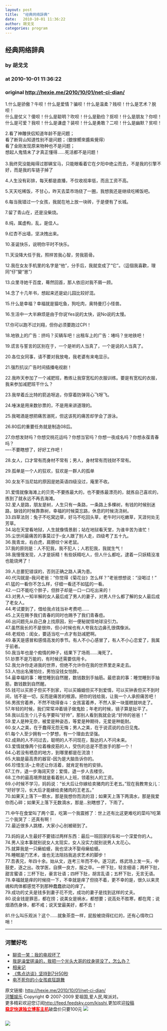 ```yaml
---
layout: post
title:  "经典网络辞典"
date:   2010-10-01 11:36:22
author: 胡戈戈
categories: program
---
```


## 经典网络辞典
### by 胡戈戈
### at 2010-10-01 11:36:22
### original <http://hexie.me/2010/10/01/net-ci-dian/>

<p>1.什么是骄傲？牛呗！什么是爱情？骗呗！什么是温柔？贱呗！什么是艺术？脱呗！<br> 什么是仗义？傻呗！什么是聪明？吹呗！什么是勤俭？抠呗！什么是朋友？你呗！<br> 什么是可爱？我呗！什么是谦虚？装呗！什么是勇敢？二呗！什么是幽默？贫呗！</p><p>2.看了神雕侠侣知道年龄不是问题；<br> 看了断背山知道性别不是问题；（銀傢嚮來醬紫覺得）<br> 看了金刚发现原来物种也不是问题；<br> 想起人鬼情未了才真正懂得……死活都不是问题！<br> <span></span><br> 3.我终究没能飚得过那辆宝马，只能眼看着它在夕阳中绝尘而去，不是我的引擎不好，而是我的车链子掉了</p><p>4.人生没有彩排，每天都是直播，不仅收视率低，而且工资不高。</p><p>5.天天吃稀饭，不甘心，昨天去菜市场绕了一圈，我想我还是继续吃稀饭吧。</p><p>6.每当我错过一个女孩，我就在地上放一块砖，于是便有了长城。</p><p>7.留了青山在，还是没柴烧。</p><p>8.纯，属虚构，乱，是佳人。</p><p>9.红杏不出墙，坚决拽出来。</p><p>10.圣诞快乐，说明你平时不快乐。</p><p>11.天没降大任于我，照样苦我心智，劳我筋骨。</p><p>12.我在女友手机里的名字是“他”，分手后，我就变成了“它”。（這個我喜歡，理同“仔”變“崽”）</p><p>13.众里寻她千百度，蓦然回首，那人依旧对我不屑一顾。</p><p>14.念了十几年书，想起来还是幼儿园比较好混。</p><p>15.什么是幸福？幸福就是猫吃鱼，狗吃肉，奥特曼打小怪兽。</p><p>16.生活中一大半麻烦是由于你说Yes说的太快，说No说的太慢。</p><p>17.你可以跑不过刘翔，但你必须要跑过CPI！</p><p>18.地铁上的广告：挤吗？买辆车吧！出租车上的广告：堵吗？坐地铁吧！</p><p>19.谎言与誓言的区别在于，一个是听的人当真了，一个是说的人当真了。</p><p>20.各位女同事，请不要对我放电，我老婆有来电显示。</p><p>21.强烈抗议广告时间插播电视剧！</p><p>22.我昨天参加了一个减肥班，教练让我穿宽松的衣服训练。要是有宽松的衣服，我来参加减肥班干什么？</p><p>23.我举着丘比特的箭追呀追，你穿着防弹背心飞呀飞。</p><p>24.唾沫是用来数钞票的，不是用来讲道理的。</p><p>25.我喝酒是想把痛苦溺死，但这该死的痛苦却学会了游泳。</p><p>26.80后的重要任务就是制造08后。</p><p>27.你想发财吗？你想交桃花运吗？你想当官吗？你想一夜成名吗？你想永葆青春吗？<br> —-不要瞎想了，好好工作吧！</p><p>28.女人，口才常有而身材不常有；男人，身材常有而钱财不常有。</p><p>29.孤单是一个人的狂欢，狂欢是一群人的孤单</p><p>30.女友不当尼姑的原因是她英语四级没过，庵里不收。</p><p>31.爱情就像海滩上的贝壳–不要拣最大的，也不要拣最漂亮的，就拣自己喜欢的，拣到了就永远不再去海滩。<br> 32.爱人是路，朋友是树，人生只有一条路，一条路上多棵树，有钱的时候别迷路，缺钱的时候靠靠树，幸福的时候莫忘路，休息的时候浇浇树。<br> 33.四草法则：兔子不吃窝边草，好马不吃回头草，老牛时兴吃嫩草，天涯何处无芳草。<br> 34.站在天堂看地狱，人生就像情景剧；站在地狱看天堂，为谁辛苦为谁忙！<br> 35.尘世间最痛苦的事莫过于–女人跟了别人走，四级考了五十九。<br> 36.我青龙，右白虎，肩膀纹个米老鼠。<br> 37.我的原则是：人不犯我，我不犯人；人若犯我，我就生气！<br> 38.我慢慢发现，人才是妖精！有些妖精吃人，但人什么都吃，逮着一只妖精没准也能烧烤了！</p><p>39.人总要犯错误的，否则正确之路人满为患。<br> 40.代沟就是–我问老爸：“你觉得《菊花台》怎么样？”老爸想想说：“没喝过！”<br> 41.猛的一看你不怎么样，仔细一看还不如猛的一看。<br> 42.一口不能吃个胖子，但胖子却是一口一口吃出来的！<br> 43.对男人一知半解的女人最后成了男人的妻子，对男人什么都了解的女人最后成了老女人。<br> 44.考试要到了，借给我点钱当补考费吧……<br> 45.上天在赐予我们青春的同时也赐予了我们青春痘。<br> 46.出问题先从自己身上找原因，别一便秘就怪地球没引力。<br> 47.虽然我长的不是很帅，但小时候也有人夸我左边鼻孔很偶像派。<br> 48.老规劝：闺女，要适当吃一点才有劲减肥啊。<br> 49.春天是感冒和感情高发的季节。有人不小心感冒了，有人不小心恋爱了，我属于前者。<br> 50.我当年也是个痴情的种子，结果下了场雨……淹死了。<br> 51.钞票不是万能的，有时候还需要信用卡。<br> 52.我允许你走进我的世界，但绝不允许你在我的世界里走来走去。<br> 53.人怕出名猪怕壮，男怕没钱女怕胖。<br> 54.最幸福的事：睡觉睡到自然醒，数钱数到手抽筋。最悲哀的事：睡觉睡到手抽筋，数钱数到自然醒。<br> 55.钱可以买房子但买不到家，可以买婚姻但买不到爱情，可以买钟表但买不到时间，钱不是一切，反而是痛苦的根源。把你的钱给我，让我一个人承担痛苦吧！<br> 56.男孩穷着养，不然不晓得奋斗：女孩富着养，不然人家一块蛋糕就哄走了。<br> 57.年轻的时候，我们常常冲着镜子做鬼脸；年老的时候，镜子算是扯平了。<br> 58.我以后生个儿子名字要叫“好帅”，那别人看到我就会说:“好帅的爸爸！”<br> 59.爱人是种无奈，被爱是种姿态，等爱是种期待，无爱是种能耐。<br> 60.女人之美，在于蠢得无怨无悔；男人之美，在于说谎说的白日见鬼。<br> 61.每个人至少拥有一个梦想，有一个理由去坚强。<br> 62.成熟的人不问过去，聪明的人不问现在，豁达的人不问未来。<br> 63.爱情就像两个拉着橡皮筋的人，受伤的总是不愿放手的那一个！<br> 64.心若没有栖息的地方，到哪里都是在流浪！<br> 65.大脑是最高贵的器官–因为是大脑告诉你的。<br> 66.珍惜生活–上帝还让你活着，就肯定有他的安排。<br> 67.工作，退一步海阔天空；爱情，退一步人去楼空。<br> 68.工作的最高境界就是看着别人上班，领着别人的工资。<br> 69.小时候不学习，妈妈说：“长大后让你嫁给卖猪肉的王老五。”现在我教育女儿： “好好学习，长大后才能嫁给卖猪肉的王老五。”<br> 70.如果天上落下一颗水，那是我想你而流的泪；如果天上落下两滴水，那是我爱你而心碎；如果天上落下无数滴水，那是…别瞎想了，下雨了。</p><p>71.中午在食堂叫了两个菜，吃第一个我震撼了：世上还有比这更难吃的菜吗?吃第二个我哭了：还真有啊！<br> 72.最近很多人跳楼，大家小心别被砸到了。</p><p>73.妈妈说人生最好不要错过两样东西：最后一班回家的车和一个深爱你的人。<br> 74.男人没本事就别说女人太现实，女人没实力就别说男人太花心。<br> 75.就算我是一只癞蛤蟆，我也坚决不娶母癞蛤蟆。<br> 76.睡眠是门艺术，谁也无法阻挡我追求艺术的脚步！<br> 77.吾表兄，年四十余。始从文，连考三年而不中。遂习武，练武场上发一矢，中鼓吏，逐之出。改学医，自撰一良方，服之卒。一杯下肚，轻言细语；两杯下肚，甜言蜜语；三杯下肚，豪言壮语；四杯下肚，胡言乱语；五杯下肚，无言无语。<br> 78.幸福就是痒的时候挠一下，不幸就是痒了但挠不着，更不幸的是，很久以来灵魂和肉体都感觉不到那种蠢蠢欲动的痒了。<br> 79.成功的丈夫是钱多到妻子花不完，成功的妻子是找到这样的丈夫。<br> 80.说金钱是罪恶，都在捞；说美女是祸水，都想要；说高处不胜寒，都在爬；说烟酒伤身体，都不戒；说天堂最美好，都不去！</p><p>81.什么叫乐观派？这个……就象茶壶一样，屁股被烧得红红的，还有心情吹口哨！</p><hr><h2><small>河蟹好吃</small></h2><ul><li><a href="http://hexie.me/2010/03/31/dian-shi-huai-le/" rel="bookmark" title="Permanent Link: 聊资一笑：我的电视坏了">聊资一笑：我的电视坏了</a></li><li><a href="http://hexie.me/2009/01/04/cuo-zao/" rel="bookmark" title="Permanent Link: 我是澡堂搓澡的，我把一个光头大哥的纹身搓没了，怎么办？">我是澡堂搓澡的，我把一个光头大哥的纹身搓没了，怎么办？</a></li><li><a href="http://hexie.me/2009/12/12/xiang-qin/" rel="bookmark" title="Permanent Link: 相亲记">相亲记</a></li><li><a href="http://hexie.me/2009/12/15/jiao-dian-fang-tan/" rel="bookmark" title="Permanent Link: 《焦点访谈》坚持到7分50秒">《焦点访谈》坚持到7分50秒</a></li><li><a href="http://hexie.me/2009/04/10/dian-bu-si/" rel="bookmark" title="Permanent Link: 电不死你的小女孩疯狂跳舞">电不死你的小女孩疯狂跳舞</a></li></ul><p>原文链接: <a href="http://hexie.me/2010/10/01/net-ci-dian/">http://hexie.me/2010/10/01/net-ci-dian/</a> <br> <a href="http://hexie.me/">河蟹娱乐</a> Copyright ©   2007-2009 爱祖国,爱人民,唉派对。<br> 更多精彩欢迎您订阅<a href="http://feed.feedsky.com/kisshi">http://feed.feedsky.com/kisshi</a>,更加欢迎<a href="http://hexie.me/delivery/">投稿</a><br> <a href="http://www.gegehost.com/"><strong><font color="red">稳定快速独立博客主机</font></strong></a>破盘价只要100元 <img src="http://img.tongji.linezing.com/922164/tongji.gif"></p><img src="http://www1.feedsky.com/t1/418611835/kisshi/feedsky/s.gif?r=http://hexie.me/2010/10/01/net-ci-dian/" border="0" height="0" width="0"><p><a href="http://www1.feedsky.com/r/l/feedsky/kisshi/418611835/art01.html"><img border="0" ismap src="http://www1.feedsky.com/r/i/feedsky/kisshi/418611835/art01.gif"></a></p>